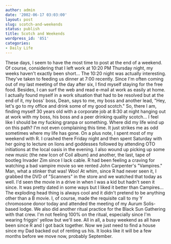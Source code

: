 ```yaml
---
author: admin
date: '2002-06-17 03:03:00'
layout: post
slug: scotch-and-weekends
status: publish
title: Scotch and Weekends
wordpress_id: '851'
categories:
- Daily Life
---
```


These days, I seem to have the most time to post at the end of a
weekend. Of course, considering that I left work at 10:20 PM Thursday
night, my weeks haven't exactly been short... The 10:20 night was
actually interesting. They've taken to feeding us dinner at 7:00
recently. Since I'm often coming out of my last meeting of the day after
six, I find myself staying for the free food. Besides, I can surf the
web and read e-mail at work as easily at home. I actually found myself
in a work situation that had to be resolved but at the end of it, my
boss' boss, Dean, says to me, my boss and another lead, "Hey, let's go
to my office and drink some of my good scotch." So, there I am, finding
myself 30 years old with a corporate job at 8:30 at night hanging out at
work with my boss, his boss and a peer drinking quality scotch... I feel
like I should be my fucking granpa or something. Where did my life wind
up on this path? I'm not even complaining this time. It just strikes me
as odd sometimes where my life has gone. On a plus note, I spent most of
my weekend with R. I crashed there Friday night and then spent Saturday
with her going to lecture on lions and goddesses followed by attending
OTO initiations at the local oasis in the evening. I also wound up
picking up some new music (the new Icon of Coil album) and another, the
last, tape of bootleg Invader Zim since I lack cable. R had been feeling
a craving for watching a bad vampire movie so we rented John Carpenter's
"Vampires." Man, what a stinker that was! Woo! At whim, since R had
never seen it, I grabbed the DVD of "Scanners" in the store and we
watched that today as well. I'd seen the movie in a drive in when I was
a kid but hadn't seen it since. It was pretty dated in some ways but I
liked it better than Campires... The exploding head thing is always cool
and it didn't pretend to be anything other than a B movie. I, of course,
made the requisite call to my Y chromosone donor today and attended the
meeting of my Aurum Solis-based lodge. We also did another ritual
practice for the Black Sun Gathering with that crew. I'm not feeling
100% on the ritual, especially since I'm wearing friggin' yellow but
we'll see. All in all, a busy weekend as all have been since R and I got
back together. Now we just need to find a house since my Dad backed out
of renting us his. It looks like it will be a few months before we move
now, probably September.
